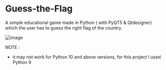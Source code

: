 # Guess-the-Flag
A simple educational game made in Python ( with PyQT5 & Qtdesigner) which the user has to guess the right flag of the country.

![image](https://user-images.githubusercontent.com/85114537/187312235-c1100ff1-1da8-47e5-a023-9ee0a0cc581e.png) <br>

NOTE :
- it may not work for Python 10 and above versions, for this project I used Python 9


